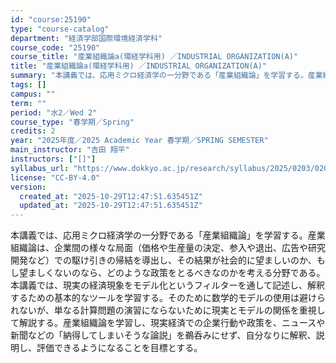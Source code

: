 ```yaml
---
id: "course:25190"
type: "course-catalog"
department: "経済学部国際環境経済学科"
course_code: "25190"
course_title: "産業組織論a(環経学科用) ／INDUSTRIAL ORGANIZATION(A)"
title: "産業組織論a(環経学科用) ／INDUSTRIAL ORGANIZATION(A)"
summary: "本講義では、応用ミクロ経済学の一分野である「産業組織論」を学習する。産業組織論は、企業間の様々な局面（価格や生産量の決定、参入や退出、広告や研究開発など）での駆け引きの帰結を導出し、その結果が社会的に望ましいのか、もし望ましくないのなら、ど…"
tags: []
campus: ""
term: ""
period: "水2／Wed 2"
course_type: "春学期／Spring"
credits: 2
year: "2025年度／2025 Academic Year 春学期／SPRING SEMESTER"
main_instructor: "吉田 翔平"
instructors: ["[]"]
syllabus_url: "https://www.dokkyo.ac.jp/research/syllabus/2025/0203/0203_25190_ja_JP.html"
license: "CC-BY-4.0"
version:
  created_at: "2025-10-29T12:47:51.635451Z"
  updated_at: "2025-10-29T12:47:51.635451Z"
---
```

本講義では、応用ミクロ経済学の一分野である「産業組織論」を学習する。産業組織論は、企業間の様々な局面（価格や生産量の決定、参入や退出、広告や研究開発など）での駆け引きの帰結を導出し、その結果が社会的に望ましいのか、もし望ましくないのなら、どのような政策をとるべきなのかを考える分野である。 本講義では、現実の経済現象をモデル化というフィルターを通して記述し、解釈するための基本的なツールを学習する。そのために数学的モデルの使用は避けられないが、単なる計算問題の演習にならないために現実とモデルの関係を重視して解説する。産業組織論を学習し、現実経済での企業行動や政策を、ニュースや新聞などの「納得してしまいそうな論説」を鵜呑みにせず、自分なりに解釈、説明し、評価できるようになることを目標とする。
